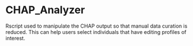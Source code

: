 # CHAP_Analyzer
Rscript used to manipulate the CHAP output so that manual data curation is reduced. This can help users select individuals that have editing profiles of interest. 
